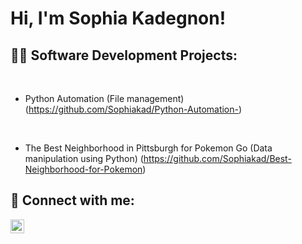 <h1>Hi, I'm Sophia Kadegnon!</h1>

<h2>👨‍💻 Software Development Projects:</h2>
<br/>

- Python Automation (File management)(https://github.com/Sophiakad/Python-Automation-)
<br/>

- The Best Neighborhood in Pittsburgh for Pokemon Go (Data manipulation using Python) (https://github.com/Sophiakad/Best-Neighborhood-for-Pokemon) 



<h2> 🤳 Connect with me:</h2>


[<img align="left" alt="JoshMadakor | LinkedIn" width="22px" src="https://cdn.jsdelivr.net/npm/simple-icons@v3/icons/linkedin.svg" />][linkedin]


[linkedin]: www.linkedin.com/in/sophia-kadegnon-2985a6307
<!--
**joshmadakor1/joshmadakor1** is a ✨ _special_ ✨ repository because its `README.md` (this file) appears on your GitHub profile.

Here are some ideas to get you started:

- 🔭 I’m currently working on ...
- 🌱 I’m currently learning ...
- 👯 I’m looking to collaborate on ...
- 🤔 I’m looking for help with ...
- 💬 Ask me about ...
- 📫 How to reach me: ...
- 😄 Pronouns: ...
- ⚡ Fun fact: ...
--
